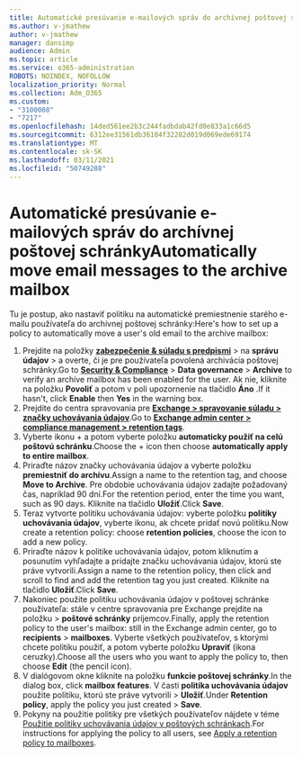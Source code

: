 ```yaml
---
title: Automatické presúvanie e-mailových správ do archívnej poštovej schránky
ms.author: v-jmathew
author: v-jmathew
manager: dansimp
audience: Admin
ms.topic: article
ms.service: o365-administration
ROBOTS: NOINDEX, NOFOLLOW
localization_priority: Normal
ms.collection: Adm_O365
ms.custom:
- "3100008"
- "7217"
ms.openlocfilehash: 14ded561ee2b3c244fadbdab42fd0e833a1c66d5
ms.sourcegitcommit: 6312ee31561db36104f32282d019d069ede69174
ms.translationtype: MT
ms.contentlocale: sk-SK
ms.lasthandoff: 03/11/2021
ms.locfileid: "50749288"
---
```

# <a name="automatically-move-email-messages-to-the-archive-mailbox"></a><span data-ttu-id="95f2c-102">Automatické presúvanie e-mailových správ do archívnej poštovej schránky</span><span class="sxs-lookup"><span data-stu-id="95f2c-102">Automatically move email messages to the archive mailbox</span></span>

<span data-ttu-id="95f2c-103">Tu je postup, ako nastaviť politiku na automatické premiestnenie starého e-mailu používateľa do archívnej poštovej schránky:</span><span class="sxs-lookup"><span data-stu-id="95f2c-103">Here's how to set up a policy to automatically move a user's old email to the archive mailbox:</span></span>

1. <span data-ttu-id="95f2c-104">Prejdite na položky [**zabezpečenie & súladu s predpismi**](https://go.microsoft.com/fwlink/p/?linkid=2077143)  >  na **správu údajov**  >   a overte, či je pre používateľa povolená archivácia poštovej schránky.</span><span class="sxs-lookup"><span data-stu-id="95f2c-104">Go to [**Security & Compliance**](https://go.microsoft.com/fwlink/p/?linkid=2077143) > **Data governance** > **Archive** to verify an archive mailbox has been enabled for the user.</span></span> <span data-ttu-id="95f2c-105">Ak nie, kliknite na položku **Povoliť** a potom v poli upozornenie na tlačidlo **Áno** .</span><span class="sxs-lookup"><span data-stu-id="95f2c-105">If it hasn't, click **Enable** then **Yes** in the warning box.</span></span>
2. <span data-ttu-id="95f2c-106">Prejdite do centra spravovania pre [**Exchange > spravovanie súladu > značky uchovávania údajov**](https://go.microsoft.com/fwlink/?linkid=2059104).</span><span class="sxs-lookup"><span data-stu-id="95f2c-106">Go to [**Exchange admin center > compliance management > retention tags**](https://go.microsoft.com/fwlink/?linkid=2059104).</span></span>
3. <span data-ttu-id="95f2c-107">Vyberte ikonu + a potom vyberte položku **automaticky použiť na celú poštovú schránku**.</span><span class="sxs-lookup"><span data-stu-id="95f2c-107">Choose the + icon then choose **automatically apply to entire mailbox**.</span></span>
4. <span data-ttu-id="95f2c-108">Priraďte názov značky uchovávania údajov a vyberte položku **premiestniť do archívu**.</span><span class="sxs-lookup"><span data-stu-id="95f2c-108">Assign a name to the retention tag, and choose **Move to Archive**.</span></span> <span data-ttu-id="95f2c-109">Pre obdobie uchovávania údajov zadajte požadovaný čas, napríklad 90 dní.</span><span class="sxs-lookup"><span data-stu-id="95f2c-109">For the retention period, enter the time you want, such as 90 days.</span></span> <span data-ttu-id="95f2c-110">Kliknite na tlačidlo **Uložiť**.</span><span class="sxs-lookup"><span data-stu-id="95f2c-110">Click **Save**.</span></span>
5. <span data-ttu-id="95f2c-111">Teraz vytvorte politiku uchovávania údajov: vyberte položku **politiky uchovávania údajov**, vyberte ikonu, ak chcete pridať novú politiku.</span><span class="sxs-lookup"><span data-stu-id="95f2c-111">Now create a retention policy: choose **retention policies**, choose the icon to add a new policy.</span></span>
6. <span data-ttu-id="95f2c-112">Priraďte názov k politike uchovávania údajov, potom kliknutím a posunutím vyhľadajte a pridajte značku uchovávania údajov, ktorú ste práve vytvorili.</span><span class="sxs-lookup"><span data-stu-id="95f2c-112">Assign a name to the retention policy, then click and scroll to find and add the retention tag you just created.</span></span> <span data-ttu-id="95f2c-113">Kliknite na tlačidlo **Uložiť**.</span><span class="sxs-lookup"><span data-stu-id="95f2c-113">Click **Save**.</span></span>
7. <span data-ttu-id="95f2c-114">Nakoniec použite politiku uchovávania údajov v poštovej schránke používateľa: stále v centre spravovania pre Exchange prejdite na položku  >  **poštové schránky** príjemcov.</span><span class="sxs-lookup"><span data-stu-id="95f2c-114">Finally, apply the retention policy to the user's mailbox: still in the Exchange admin center, go to **recipients** > **mailboxes**.</span></span> <span data-ttu-id="95f2c-115">Vyberte všetkých používateľov, s ktorými chcete politiku použiť, a potom vyberte položku **Upraviť** (ikona ceruzky).</span><span class="sxs-lookup"><span data-stu-id="95f2c-115">Choose all the users who you want to apply the policy to, then choose **Edit** (the pencil icon).</span></span>
8. <span data-ttu-id="95f2c-116">V dialógovom okne kliknite na položku **funkcie poštovej schránky**.</span><span class="sxs-lookup"><span data-stu-id="95f2c-116">In the dialog box, click **mailbox features**.</span></span> <span data-ttu-id="95f2c-117">V časti **politika uchovávania údajov** použite politiku, ktorú ste práve vytvorili > **Uložiť**.</span><span class="sxs-lookup"><span data-stu-id="95f2c-117">Under **Retention policy**, apply the policy you just created > **Save**.</span></span>
9. <span data-ttu-id="95f2c-118">Pokyny na použitie politiky pre všetkých používateľov nájdete v téme [Použitie politiky uchovávania údajov v poštových schránkach](https://docs.microsoft.com/exchange/security-and-compliance/messaging-records-management/apply-retention-policy).</span><span class="sxs-lookup"><span data-stu-id="95f2c-118">For instructions for applying the policy to all users, see [Apply a retention policy to mailboxes](https://docs.microsoft.com/exchange/security-and-compliance/messaging-records-management/apply-retention-policy).</span></span>
